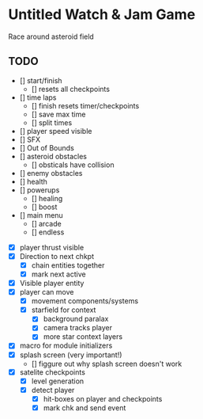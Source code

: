 # Untitled Watch & Jam Game

Race around asteroid field


## TODO
- [] start/finish
  - [] resets all checkpoints
- [] time laps
  - [] finish resets timer/checkpoints
  - [] save max time
  - [] split times
- [] player speed visible
- [] SFX
- [] Out of Bounds
- [] asteroid obstacles
  - [] obsticals have collision
- [] enemy obstacles
- [] health
- [] powerups
  - [] healing
  - [] boost
- [] main menu
  - [] arcade
  - [] endless
- [x] player thrust visible
- [x] Direction to next chkpt
  - [x] chain entities together
  - [x] mark next active
- [x] Visible player entity
- [x] player can move
  - [x] movement components/systems
  - [x] starfield for context
    - [x] background paralax
    - [x] camera tracks player
    - [x] more star context layers
- [x] macro for module initializers
- [x] splash screen (very important!)
  - [] figgure out why splash screen doesn't work
- [x] satelite checkpoints
  - [x] level generation
  - [x] detect player
    - [x] hit-boxes on player and checkpoints
    - [x] mark chk and send event
